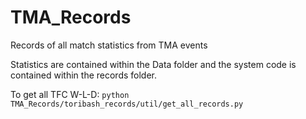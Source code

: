 # TMA_Records
Records of all match statistics from TMA events

Statistics are contained within the Data folder and the system code is contained within the records folder.

To get all TFC W-L-D: `python TMA_Records/toribash_records/util/get_all_records.py`
